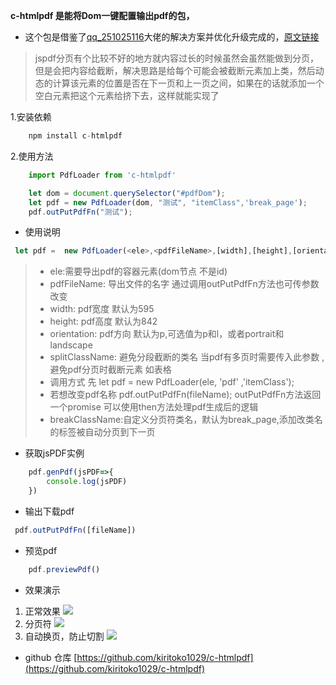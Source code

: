 



**c-htmlpdf 是能将Dom一键配置输出pdf的包，**

* 这个包是借鉴了[qq_251025116](https://blog.csdn.net/qq_24882601?type=blog)大佬的解决方案并优化升级完成的，[原文链接](https://blog.csdn.net/qq_24882601/article/details/123863353?ops_request_misc=&request_id=&biz_id=102&utm_term=html%E8%BD%ACpdf%E5%88%86%E9%A1%B5%E9%97%AE%E9%A2%98%E7%BB%88%E6%9E%81%E8%A7%A3%E5%86%B3%E6%96%B9%E6%A1%88%20c-htmlpdf&utm_medium=distribute.pc_search_result.none-task-blog-2~all~sobaiduweb~default-0-123863353.nonecase&spm=1018.2226.3001.4187)

> jspdf分页有个比较不好的地方就内容过长的时候虽然会虽然能做到分页，但是会把内容给截断，解决思路是给每个可能会被截断元素加上类，然后动态的计算该元素的位置是否在下一页和上一页之间，如果在的话就添加一个空白元素把这个元素给挤下去，这样就能实现了

1.安装依赖
```js
    npm install c-htmlpdf

```
2.使用方法
```js
    import PdfLoader from 'c-htmlpdf'

    let dom = document.querySelector("#pdfDom");
    let pdf = new PdfLoader(dom, "测试", "itemClass",'break_page');
    pdf.outPutPdfFn("测试");
```
* 使用说明

```js 
 let pdf =  new PdfLoader(<ele>,<pdfFileName>,[width],[height],[orientation],[splitClassName],[breakClassName])
```
>  * ele:需要导出pdf的容器元素(dom节点 不是id)
> * pdfFileName: 导出文件的名字 通过调用outPutPdfFn方法也可传参数改变
> * width: pdf宽度 默认为595
> * height: pdf高度 默认为842
> * orientation: pdf方向 默认为p,可选值为p和l，或者portrait和landscape
> * splitClassName: 避免分段截断的类名 当pdf有多页时需要传入此参数 , 避免pdf分页时截断元素  如表格<tr class="itemClass"></tr>
> * 调用方式 先 let pdf = new PdfLoader(ele, 'pdf' ,'itemClass');
> * 若想改变pdf名称 pdf.outPutPdfFn(fileName);  outPutPdfFn方法返回一个promise 可以使用then方法处理pdf生成后的逻辑
> *  breakClassName:自定义分页符类名，默认为break_page,添加改类名的标签被自动分页到下一页

* 获取jsPDF实例
```js
    pdf.genPdf(jsPDF=>{
        console.log(jsPDF)
    })
```

* 输出下载pdf
```js
 pdf.outPutPdfFn([fileName]) 
```
* 预览pdf
```js
    pdf.previewPdf()
```
 * 效果演示
1. 正常效果
![](https://img-blog.csdnimg.cn/img_convert/a4b60e448db39a4d067e76a6ae40dbbb.png)
2. 分页符
![](https://img-blog.csdnimg.cn/img_convert/74b856a7cb255d10670f4665250fcb18.png)
3. 自动换页，防止切割
![](https://img-blog.csdnimg.cn/img_convert/8037086b976b24b52a99c89690d0650b.png)

* github 仓库 
[https://github.com/kiritoko1029/c-htmlpdf](https://github.com/kiritoko1029/c-htmlpdf)

